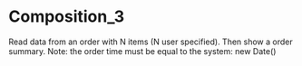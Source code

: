 # Composition_3
Read data from an order with N items (N user specified). Then show a
order summary. Note: the order time must be
equal to the system: new Date()

